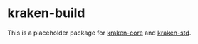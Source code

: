 # kraken-build

  [0]: https://pypi.org/project/kraken-core/
  [1]: https://pypi.org/project/kraken-std/

This is a placeholder package for [kraken-core][0] and [kraken-std][1].
